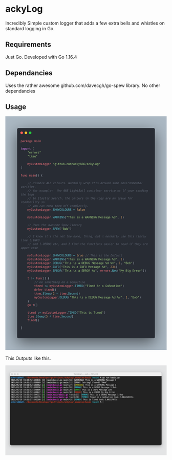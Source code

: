 # ackyLog

Incredibly Simple custom logger that adds a few extra bells and whistles on standard logging in Go.

## Requirements 

Just Go. Developed with Go 1.16.4

## Dependancies 

Uses the rather awesome github.com/davecgh/go-spew library. No other dependancies 

## Usage

![Basic](basic.png)

This Outputs like this.

![Basic](basic-output.png)
